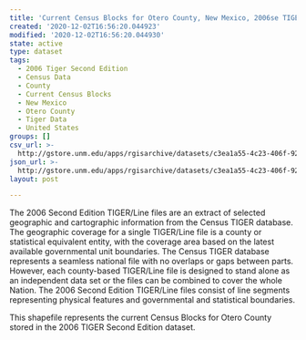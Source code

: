 ```yaml
---
title: 'Current Census Blocks for Otero County, New Mexico, 2006se TIGER'
created: '2020-12-02T16:56:20.044923'
modified: '2020-12-02T16:56:20.044930'
state: active
type: dataset
tags:
  - 2006 Tiger Second Edition
  - Census Data
  - County
  - Current Census Blocks
  - New Mexico
  - Otero County
  - Tiger Data
  - United States
groups: []
csv_url: >-
  http://gstore.unm.edu/apps/rgisarchive/datasets/c3ea1a55-4c23-406f-928b-99b344d9e849/tgr2006se_oter_blkcu.derived.csv
json_url: >-
  http://gstore.unm.edu/apps/rgisarchive/datasets/c3ea1a55-4c23-406f-928b-99b344d9e849/tgr2006se_oter_blkcu.derived.json
layout: post

---
```

The 2006 Second Edition TIGER/Line files are an extract of selected geographic and cartographic information from the Census TIGER database.  The geographic coverage for a single TIGER/Line file is a county or statistical equivalent entity, with the coverage area based on the latest available governmental unit boundaries. The Census TIGER database represents a seamless national file with no overlaps or gaps between parts.  However, each county-based TIGER/Line file is designed to stand alone as an independent data set or the files can be combined to cover the whole Nation.  The 2006 Second Edition  TIGER/Line files consist of line segments representing physical features and governmental and statistical boundaries.  

This shapefile represents the current Census Blocks for Otero County stored in the 2006 TIGER Second Edition dataset.
